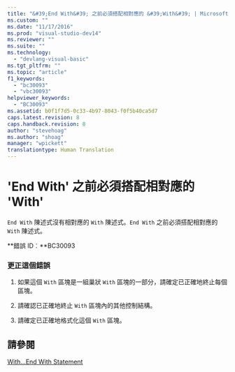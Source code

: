 ```yaml
---
title: "&#39;End With&#39; 之前必須搭配相對應的 &#39;With&#39; | Microsoft Docs"
ms.custom: ""
ms.date: "11/17/2016"
ms.prod: "visual-studio-dev14"
ms.reviewer: ""
ms.suite: ""
ms.technology: 
  - "devlang-visual-basic"
ms.tgt_pltfrm: ""
ms.topic: "article"
f1_keywords: 
  - "bc30093"
  - "vbc30093"
helpviewer_keywords: 
  - "BC30093"
ms.assetid: b0f1f7d5-0c33-4b97-8043-f0f5b40ca5d7
caps.latest.revision: 8
caps.handback.revision: 8
author: "stevehoag"
ms.author: "shoag"
manager: "wpickett"
translationtype: Human Translation
---
```

# &#39;End With&#39; 之前必須搭配相對應的 &#39;With&#39;
`End With` 陳述式沒有相對應的 `With` 陳述式。`End With` 之前必須搭配相對應的 `With` 陳述式。  
  
 **錯誤 ID︰**BC30093  
  
### 更正這個錯誤  
  
1.  如果這個 `With` 區塊是一組巢狀 `With` 區塊的一部分，請確定已正確地終止每個區塊。  
  
2.  請確認已正確地終止 `With` 區塊內的其他控制結構。  
  
3.  請確定已正確地格式化這個 `With` 區塊。  
  
## 請參閱  
 [With...End With Statement](../../visual-basic/language-reference/statements/with-end-with-statement.md)